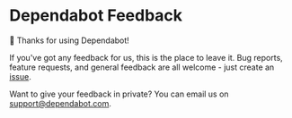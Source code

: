 # Dependabot Feedback

👋 Thanks for using Dependabot!

If you've got any feedback for us, this is the place to leave it. Bug reports,
feature requests, and general feedback are all welcome - just create an
[issue](https://github.com/dependabot/feedback/issues).

Want to give your feedback in private? You can email us on
[support@dependabot.com](mailto:support@dependabot.com).
